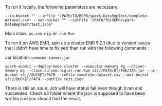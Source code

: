 To run it locally, the following parameters are necessary:

```--in-bucket "" --inFile "/PATH/TO/REPO/spark-DataRepTest/complete-dataset.csv" --out-bucket "" --outFile "/PATH/TO/REPO/spark-DataRepTest/test.json"```

Main class: ```au.com.nig.dr.run.Run```

To run it on AWS EMR, spin up a cluster EMR 5.2.1 (due to version issues that i didn't have time to fix yet) then run with the following commands :

Jar location: ```command-runner.jar```

```spark-submit --deploy-mode cluster --executor-memory 4g --driver-memory 6g --class au.com.nig.dr.run.Run s3://PATH/Of/THE/JAR.jar --in-bucket s3://BUCKET/PATH --inFile complete-dataset.csv --out-bucket s3://BUCKET/PATH --outFile test.json```

There is still an issue: Job will have status fail even though it ran and succeeded. Check s3 folder where the json is supposed to have been written and you should find the result.